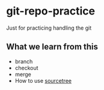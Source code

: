 # git-repo-practice
Just for practicing handling the git 

## What we learn from this
- branch
- checkout
- merge
- How to use [sourcetree](https://www.sourcetreeapp.com/)
